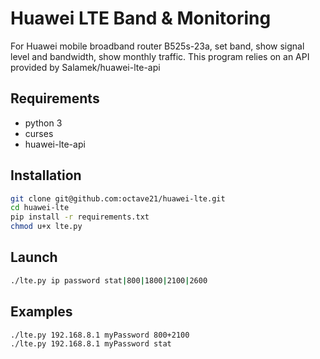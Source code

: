 # Huawei LTE Band & Monitoring

For Huawei mobile broadband router B525s-23a, set band, show signal level and bandwidth, show monthly traffic. 
This program relies on an API provided by Salamek/huawei-lte-api

## Requirements
* python 3
* curses
* huawei-lte-api

## Installation
```sh
git clone git@github.com:octave21/huawei-lte.git
cd huawei-lte
pip install -r requirements.txt
chmod u+x lte.py
```

## Launch
```sh
./lte.py ip password stat|800|1800|2100|2600
```

## Examples
```sh
./lte.py 192.168.8.1 myPassword 800+2100
./lte.py 192.168.8.1 myPassword stat
```
